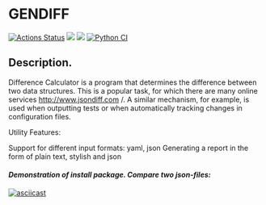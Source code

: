 # **GENDIFF**

[![Actions Status](https://github.com/AlexanderLarriva/python-project-50/workflows/hexlet-check/badge.svg)](https://github.com/AlexanderLarriva/python-project-50/actions) <a href="https://codeclimate.com/github/AlexanderLarriva/python-project-50/maintainability"><img src="https://api.codeclimate.com/v1/badges/674d4361fdd8ba1ef0f7/maintainability" /></a> <a href="https://codeclimate.com/github/AlexanderLarriva/python-project-50/test_coverage"><img src="https://api.codeclimate.com/v1/badges/674d4361fdd8ba1ef0f7/test_coverage" /></a> [![Python CI](https://github.com/AlexanderLarriva/python-project-50/actions/workflows/check_work.yml/badge.svg)](https://github.com/AlexanderLarriva/python-project-50/actions/workflows/check_work.yml)

## Description.

<font size = ”1”> Difference Calculator is a program that determines the difference between two data structures. This is a popular task, for which there are many online services http://www.jsondiff.com /. A similar mechanism, for example, is used when outputting tests or when automatically tracking changes in configuration files.

Utility Features:

Support for different input formats: yaml, json
Generating a report in the form of plain text, stylish and json

  #### *Demonstration of install package. Compare two json-files:*
  [![asciicast](https://asciinema.org/a/575519.svg)](https://asciinema.org/a/575519)

  
<!--Games are run on the command line by calling commands: **brain-even, brain-calc, brain-gcd, brain-prime, brain-progression**.
</font>

## Installation procedure.

### Setup:

Cloning a remote repository:

`git сlone https://github.com/AlexanderLarriva/python-project-49.git`

Using Makefile:
```bash
$ make install
$ make build
$ make package-install
```

The game is installed by the command:

`python3 -m pip install --user git+https://github.com/AlexanderLarriva/python-project-49.git`

Removed by the command:

`python3 -m pip uninstall hexlet-code`

#### *Demonstration of the installation and removal of the game:*
[![asciicast](https://asciinema.org/a/548973.svg)](https://asciinema.org/a/548973)-->